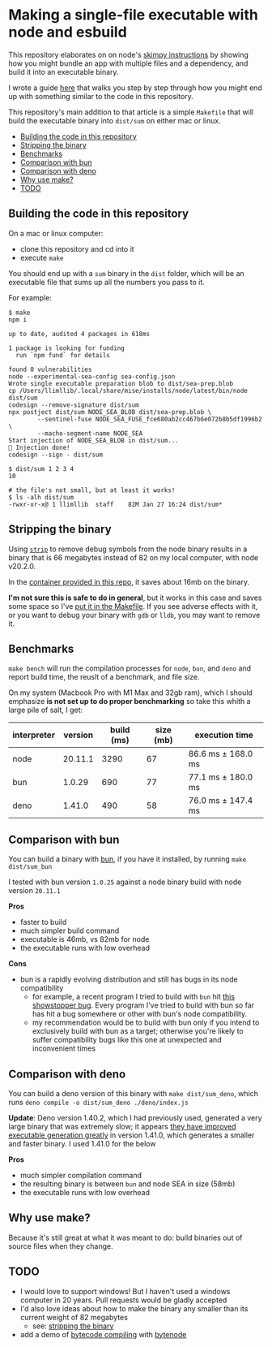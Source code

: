 # Making a single-file executable with node and esbuild

This repository elaborates on on node's [skimpy instructions](https://nodejs.org/api/single-executable-applications.html) by showing how you might bundle an app with multiple files and a dependency, and build it into an executable binary.

I wrote a guide [here](https://notes.billmill.org/programming/javascript/Making_a_single-file_executable_with_node_and_esbuild.html) that walks you step by step through how you might end up with something similar to the code in this repository.

This repository's main addition to that article is a simple `Makefile` that will build the executable binary into `dist/sum` on either mac or linux.

- [Building the code in this repository](#building-the-code-in-this-repository)
- [Stripping the binary](#stripping-the-binary)
- [Benchmarks](#benchmarks)
- [Comparison with bun](#comparison-with-bun)
- [Comparison with deno](#comparison-with-deno)
- [Why use make?](#why-use-make)
- [TODO](#todo)

## Building the code in this repository

On a mac or linux computer:

- clone this repository and cd into it
- execute `make`

You should end up with a `sum` binary in the `dist` folder, which will be an executable file that sums up all the numbers you pass to it.

For example:

```console
$ make
npm i

up to date, audited 4 packages in 618ms

1 package is looking for funding
  run `npm fund` for details

found 0 vulnerabilities
node --experimental-sea-config sea-config.json
Wrote single executable preparation blob to dist/sea-prep.blob
cp /Users/llimllib/.local/share/mise/installs/node/latest/bin/node dist/sum
codesign --remove-signature dist/sum
npx postject dist/sum NODE_SEA_BLOB dist/sea-prep.blob \
		--sentinel-fuse NODE_SEA_FUSE_fce680ab2cc467b6e072b8b5df1996b2 \
		--macho-segment-name NODE_SEA
Start injection of NODE_SEA_BLOB in dist/sum...
💉 Injection done!
codesign --sign - dist/sum

$ dist/sum 1 2 3 4
10

# the file's not small, but at least it works!
$ ls -alh dist/sum
-rwxr-xr-x@ 1 llimllib  staff    82M Jan 27 16:24 dist/sum*
```

## Stripping the binary

Using [`strip`](https://www.man7.org/linux/man-pages/man1/strip.1.html) to remove debug symbols from the node binary results in a binary that is 66 megabytes instead of 82 on my local computer, with node v20.2.0.

In the [container provided in this repo](https://github.com/llimllib/node-esbuild-executable/blob/d7a6db6083a16732e9995ed824090f131496d2e3/Dockerfile), it saves about 16mb on the binary.

**I'm not sure this is safe to do in general**, but it works in this case and saves some space so I've [put it in the Makefile](https://github.com/llimllib/node-esbuild-executable/blob/004bfbe97e0d4e516e2d8665003772e95678b150/Makefile#L13). If you see adverse effects with it, or you want to debug your binary with `gdb` or `lldb`, you may want to remove it.

## Benchmarks

`make bench` will run the compilation processes for `node`, `bun`, and `deno` and report build time, the reuslt of a benchmark, and file size.

On my system (Macbook Pro with M1 Max and 32gb ram), which I should emphasize **is not set up to do proper benchmarking** so take this whith a large pile of salt, I get:

| interpreter | version | build (ms) | size (mb) | execution time     |
| ----------- | ------- | ---------- | --------- | ------------------ |
| node        | 20.11.1 | 3290       | 67        | 86.6 ms ± 168.0 ms |
| bun         | 1.0.29  | 690        | 77        | 77.1 ms ± 180.0 ms |
| deno        | 1.41.0  | 490        | 58        | 76.0 ms ± 147.4 ms |

## Comparison with bun

You can build a binary with [bun](https://bun.sh/docs/bundler#target), if you have it installed, by running `make dist/sum_bun`

I tested with bun version `1.0.25` against a node binary build with node version `20.11.1`

**Pros**

- faster to build
- much simpler build command
- executable is 46mb, vs 82mb for node
- the executable runs with low overhead

**Cons**

- bun is a rapidly evolving distribution and still has bugs in its node compatibility
  - for example, a recent program I tried to build with `bun` hit [this showstopper bug](https://github.com/oven-sh/bun/issues/6832). Every program I've tried to build with bun so far has hit a bug somewhere or other with bun's node compatibility.
  - my recommendation would be to build with bun only if you intend to exclusively build with bun as a target; otherwise you're likely to suffer compatibility bugs like this one at unexpected and inconvenient times

## Comparison with deno

You can build a deno version of this binary with `make dist/sum_deno`, which runs `deno compile -o dist/sum_deno ./deno/index.js`

**Update**: Deno version 1.40.2, which I had previously used, generated a very large binary that was extremely slow; it appears [they have improved executable generation greatly](https://deno.com/blog/v1.41) in version 1.41.0, which generates a smaller and faster binary. I used 1.41.0 for the below

**Pros**

- much simpler compilation command
- the resulting binary is between `bun` and node SEA in size (58mb)
- the executable runs with low overhead

## Why use make?

Because it's still great at what it was meant to do: build binaries out of source files when they change.

## TODO

- I would love to support windows! But I haven't used a windows computer in 20 years. Pull requests would be gladly accepted
- I'd also love ideas about how to make the binary any smaller than its current weight of 82 megabytes
  - see: [stripping the binary](#stripping-the-binary)
- add a demo of [bytecode compiling](https://github.com/nodejs/single-executable/issues/66#issuecomment-1517250431) with [bytenode](https://www.npmjs.com/package/bytenode)

